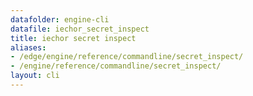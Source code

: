 ```yaml
---
datafolder: engine-cli
datafile: iechor_secret_inspect
title: iechor secret inspect
aliases:
- /edge/engine/reference/commandline/secret_inspect/
- /engine/reference/commandline/secret_inspect/
layout: cli
---
```


<!--
This page is automatically generated from iEchor's source code. If you want to
suggest a change to the text that appears here, open a ticket or pull request
in the source repository on GitHub:

https://github.com/iechor/cli
-->
